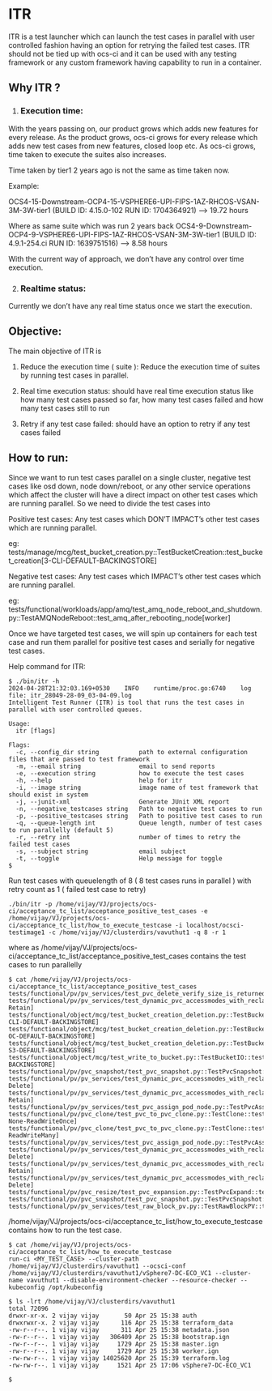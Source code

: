 # ITR

ITR is a test launcher which can launch the test cases in parallel with user controlled fashion having an option for retrying the failed test cases.
ITR should not be tied up with ocs-ci and it can be used with any testing framework or any custom framework having capability to run in a container.

## Why ITR ?

1. ### Execution time:

With the years passing on, our product grows which adds new features for every release. As the product grows, ocs-ci grows for every release which adds new test cases from new features, closed loop etc. As ocs-ci grows, time taken to execute the suites also increases.

Time taken by tier1 2 years ago is not the same as time taken now.

Example:

OCS4-15-Downstream-OCP4-15-VSPHERE6-UPI-FIPS-1AZ-RHCOS-VSAN-3M-3W-tier1 (BUILD ID: 4.15.0-102 RUN ID: 1704364921) —> 19.72 hours

Where as same suite which was run 2 years back
OCS4-9-Downstream-OCP4-9-VSPHERE6-UPI-FIPS-1AZ-RHCOS-VSAN-3M-3W-tier1 (BUILD ID: 4.9.1-254.ci RUN ID: 1639751516) —> 8.58 hours

With the current way of approach, we don’t have any control over time execution.



2. ### Realtime status:

Currently we don’t have any real time status once we start the execution.


## Objective: 

The main objective of ITR is 

1. Reduce the execution time ( suite ): Reduce the execution time of suites by running test cases in parallel. 

2. Real time execution status: should have real time execution status like how many test cases passed so far, how many test cases failed and how many test cases still to run

3. Retry if any test case failed: should have an option to retry if any test cases failed


## How to run:

Since we want to run test cases parallel on a single cluster, negative test cases like osd down, node down/reboot, or any other service operations which affect the cluster will have a direct impact on other test cases which are running parallel. So we need to divide the test cases into 

Positive test cases: Any test cases which DON’T IMPACT’s other test cases which are running parallel.
	
eg: tests/manage/mcg/test_bucket_creation.py::TestBucketCreation::test_bucket_creation[3-CLI-DEFAULT-BACKINGSTORE]


Negative test cases: Any test cases which IMPACT’s other test cases which are running parallel. 

eg: tests/functional/workloads/app/amq/test_amq_node_reboot_and_shutdown.py::TestAMQNodeReboot::test_amq_after_rebooting_node[worker]

Once we have targeted test cases, we will spin up containers for each test case and run them parallel for positive test cases and serially for negative test cases.


Help command for ITR:

```console
$ ./bin/itr -h
2024-04-28T21:32:03.169+0530	INFO	runtime/proc.go:6740	log file: itr_28049-28-09_03-04-09.log
Intelligent Test Runner (ITR) is tool that runs the test cases in parallel with user controlled queues.

Usage:
  itr [flags]

Flags:
  -c, --config_dir string           path to external configuration files that are passed to test framework
  -m, --email string                email to send reports
  -e, --execution string            how to execute the test cases
  -h, --help                        help for itr
  -i, --image string                image name of test framework that should exist in system
  -j, --junit-xml                   Generate JUnit XML report
  -n, --negative_testcases string   Path to negative test cases to run
  -p, --positive_testcases string   Path to positive test cases to run
  -q, --queue-length int            Queue length, number of test cases to run parallelly (default 5)
  -r, --retry int                   number of times to retry the failed test cases
  -s, --subject string              email subject
  -t, --toggle                      Help message for toggle
$ 
```

Run test cases with queuelength of 8 ( 8 test cases runs in parallel ) with retry count as 1 ( failed test case to retry)

```console
./bin/itr -p /home/vijay/VJ/projects/ocs-ci/acceptance_tc_list/acceptance_positive_test_cases -e /home/vijay/VJ/projects/ocs-ci/acceptance_tc_list/how_to_execute_testcase -i localhost/ocsci-testimage1 -c /home/vijay/VJ/clusterdirs/vavuthut1 -q 8 -r 1
```

where as /home/vijay/VJ/projects/ocs-ci/acceptance_tc_list/acceptance_positive_test_cases contains the test cases to run parallelly

```console
$ cat /home/vijay/VJ/projects/ocs-ci/acceptance_tc_list/acceptance_positive_test_cases
tests/functional/pv/pv_services/test_pvc_delete_verify_size_is_returned_to_backendpool.py::TestPVCDeleteAndVerifySizeIsReturnedToBackendPool::test_pvc_delete_and_verify_size_is_returned_to_backend_pool
tests/functional/pv/pv_services/test_dynamic_pvc_accessmodes_with_reclaim_policies.py::TestDynamicPvc::test_rwo_dynamic_pvc[CephFileSystem-Retain]
tests/functional/object/mcg/test_bucket_creation_deletion.py::TestBucketCreationAndDeletion::test_bucket_creation_deletion[3-CLI-DEFAULT-BACKINGSTORE]
tests/functional/object/mcg/test_bucket_creation_deletion.py::TestBucketCreationAndDeletion::test_bucket_creation_deletion[3-OC-DEFAULT-BACKINGSTORE]
tests/functional/object/mcg/test_bucket_creation_deletion.py::TestBucketCreationAndDeletion::test_bucket_creation_deletion[3-S3-DEFAULT-BACKINGSTORE]
tests/functional/object/mcg/test_write_to_bucket.py::TestBucketIO::test_write_file_to_bucket[DEFAULT-BACKINGSTORE]
tests/functional/pv/pvc_snapshot/test_pvc_snapshot.py::TestPvcSnapshot::test_pvc_snapshot[CephFileSystem]
tests/functional/pv/pv_services/test_dynamic_pvc_accessmodes_with_reclaim_policies.py::TestDynamicPvc::test_rwo_dynamic_pvc[CephFileSystem-Delete]
tests/functional/pv/pv_services/test_dynamic_pvc_accessmodes_with_reclaim_policies.py::TestDynamicPvc::test_rwx_dynamic_pvc[CephFileSystem-Retain]
tests/functional/pv/pv_services/test_pvc_assign_pod_node.py::TestPvcAssignPodNode::test_rwx_pvc_assign_pod_node[CephFileSystem]
tests/functional/pv/pvc_clone/test_pvc_to_pvc_clone.py::TestClone::test_pvc_to_pvc_clone[CephFileSystem-None-ReadWriteOnce]
tests/functional/pv/pvc_clone/test_pvc_to_pvc_clone.py::TestClone::test_pvc_to_pvc_rox_clone[CephFileSystem-ReadWriteMany]
tests/functional/pv/pv_services/test_pvc_assign_pod_node.py::TestPvcAssignPodNode::test_rwo_pvc_assign_pod_node[CephFileSystem]
tests/functional/pv/pv_services/test_dynamic_pvc_accessmodes_with_reclaim_policies.py::TestDynamicPvc::test_rwx_dynamic_pvc[CephFileSystem-Delete]
tests/functional/pv/pv_services/test_dynamic_pvc_accessmodes_with_reclaim_policies.py::TestDynamicPvc::test_rwo_dynamic_pvc[CephBlockPool-Retain]
tests/functional/pv/pv_services/test_dynamic_pvc_accessmodes_with_reclaim_policies.py::TestDynamicPvc::test_rwo_dynamic_pvc[CephBlockPool-Delete]
tests/functional/pv/pvc_resize/test_pvc_expansion.py::TestPvcExpand::test_pvc_expansion
tests/functional/pv/pvc_snapshot/test_pvc_snapshot.py::TestPvcSnapshot::test_pvc_snapshot[CephBlockPool]
tests/functional/pv/pv_services/test_raw_block_pv.py::TestRawBlockPV::test_raw_block_pv[Delete]

```

/home/vijay/VJ/projects/ocs-ci/acceptance_tc_list/how_to_execute_testcase contains how to run the test case. 

```console
$ cat /home/vijay/VJ/projects/ocs-ci/acceptance_tc_list/how_to_execute_testcase
run-ci <MY_TEST_CASE> --cluster-path /home/vijay/VJ/clusterdirs/vavuthut1 --ocsci-conf /home/vijay/VJ/clusterdirs/vavuthut1/vSphere7-DC-ECO_VC1 --cluster-name vavuthut1 --disable-environment-checker --resource-checker --kubeconfig /opt/kubeconfig
```

```
$ ls -lrt /home/vijay/VJ/clusterdirs/vavuthut1
total 72096
drwxr-xr-x. 2 vijay vijay       50 Apr 25 15:38 auth
drwxrwxr-x. 2 vijay vijay      116 Apr 25 15:38 terraform_data
-rw-r--r--. 1 vijay vijay      311 Apr 25 15:38 metadata.json
-rw-r--r--. 1 vijay vijay   306409 Apr 25 15:38 bootstrap.ign
-rw-r--r--. 1 vijay vijay     1729 Apr 25 15:38 master.ign
-rw-r--r--. 1 vijay vijay     1729 Apr 25 15:38 worker.ign
-rw-rw-r--. 1 vijay vijay 14025620 Apr 25 15:39 terraform.log
-rw-rw-r--. 1 vijay vijay     1521 Apr 25 17:06 vSphere7-DC-ECO_VC1

$
